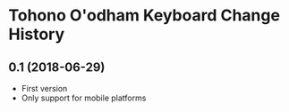 Tohono O'odham Keyboard Change History
=======================

0.1 (2018-06-29)
-----------------

* First version
* Only support for mobile platforms
